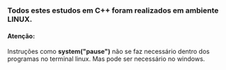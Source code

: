 ### Todos estes estudos em C++ foram realizados em ambiente LINUX.
#### Atenção:

Instruções como <b> system("pause")</b> não se faz necessário dentro dos programas no terminal linux. Mas pode ser necessário no windows.